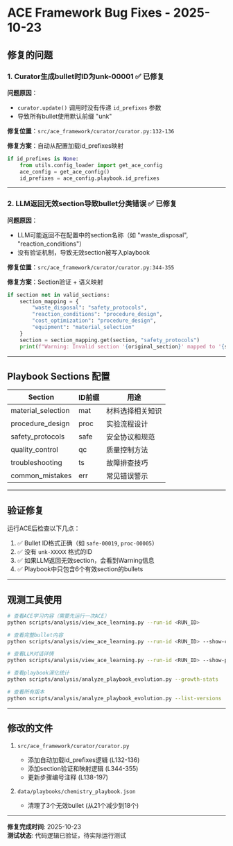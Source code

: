 # ACE Framework Bug Fixes - 2025-10-23

## 修复的问题

### 1. Curator生成bullet时ID为unk-00001 ✅ 已修复

**问题原因**：
- `curator.update()` 调用时没有传递 `id_prefixes` 参数
- 导致所有bullet使用默认前缀 "unk"

**修复位置**：`src/ace_framework/curator/curator.py:132-136`

**修复方案**：自动从配置加载id_prefixes映射

```python
if id_prefixes is None:
    from utils.config_loader import get_ace_config
    ace_config = get_ace_config()
    id_prefixes = ace_config.playbook.id_prefixes
```

---

### 2. LLM返回无效section导致bullet分类错误 ✅ 已修复

**问题原因**：
- LLM可能返回不在配置中的section名称（如 "waste_disposal", "reaction_conditions"）
- 没有验证机制，导致无效section被写入playbook

**修复位置**：`src/ace_framework/curator/curator.py:344-355`

**修复方案**：Section验证 + 语义映射

```python
if section not in valid_sections:
    section_mapping = {
        "waste_disposal": "safety_protocols",
        "reaction_conditions": "procedure_design",
        "cost_optimization": "procedure_design",
        "equipment": "material_selection"
    }
    section = section_mapping.get(section, "safety_protocols")
    print(f"Warning: Invalid section '{original_section}' mapped to '{section}'")
```

---

## Playbook Sections 配置

| Section | ID前缀 | 用途 |
|---------|--------|------|
| material_selection | mat | 材料选择相关知识 |
| procedure_design | proc | 实验流程设计 |
| safety_protocols | safe | 安全协议和规范 |
| quality_control | qc | 质量控制方法 |
| troubleshooting | ts | 故障排查技巧 |
| common_mistakes | err | 常见错误警示 |

---

## 验证修复

运行ACE后检查以下几点：

1. ✅ Bullet ID格式正确（如 `safe-00019`, `proc-00005`）
2. ✅ 没有 `unk-XXXXX` 格式的ID
3. ✅ 如果LLM返回无效section，会看到Warning信息
4. ✅ Playbook中只包含6个有效section的bullets

---

## 观测工具使用

```bash
# 查看ACE学习内容（需要先运行一次ACE）
python scripts/analysis/view_ace_learning.py --run-id <RUN_ID>

# 查看完整bullet内容
python scripts/analysis/view_ace_learning.py --run-id <RUN_ID> --show-content

# 查看LLM对话详情
python scripts/analysis/view_ace_learning.py --run-id <RUN_ID> --show-prompts

# 查看playbook演化统计
python scripts/analysis/analyze_playbook_evolution.py --growth-stats

# 查看所有版本
python scripts/analysis/analyze_playbook_evolution.py --list-versions
```

---

## 修改的文件

1. `src/ace_framework/curator/curator.py`
   - 添加自动加载id_prefixes逻辑 (L132-136)
   - 添加section验证和映射逻辑 (L344-355)
   - 更新步骤编号注释 (L138-197)

2. `data/playbooks/chemistry_playbook.json`
   - 清理了3个无效bullet (从21个减少到18个)

---

**修复完成时间**: 2025-10-23  
**测试状态**: 代码逻辑已验证，待实际运行测试
